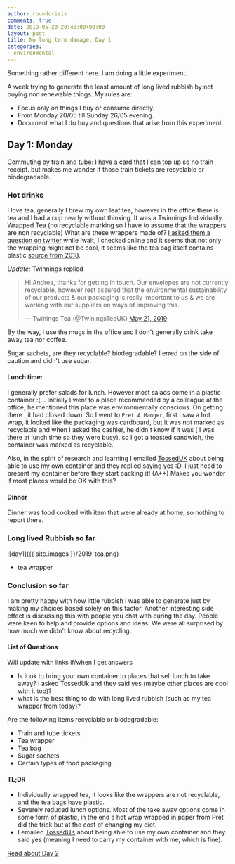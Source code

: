 ```yaml
---
author: roundcrisis
comments: true
date: 2019-05-20 20:48:00+00:00
layout: post
title: No long term damage. Day 1
categories:
- environmental
---
```


Something rather different here. I am doing a little experiment.

A week trying to generate the least amount of long lived rubbish by not buying non renewable things. My rules are:

* Focus only on things I buy or consume directly.
* From Monday 20/05 till Sunday 26/05 evening.
* Document what I do buy and questions that arise from this experiment.

## Day 1: Monday

Commuting by train and tube: I have a card that I can top up so no train receipt. but makes me wonder if those train tickets are recyclable or 
biodegradable.

### Hot drinks

I love tea, generally I brew my own leaf tea, however in the office there is tea and I had a cup nearly without thinking. It was a 
Twinnings Individually Wrapped Tea (no recyclable marking so I have to assume that the wrappers are non recyclable)
What are these wrappers made of? [I asked them a question on twitter](https://twitter.com/silverSpoon/status/1130539990180605953) while Iwait, I checked online and it seems that not only the wrapping might not be cool, it seems like the tea bag itself contains plastic [source from 2018](https://moralfibres.co.uk/is-there-plastic-in-your-tea/). 

*Update:* Twinnings replied 

<blockquote class="twitter-tweet" data-partner="tweetdeck"><p lang="en" dir="ltr">Hi Andrea, thanks for getting in touch. Our envelopes are not currently recyclable, however rest assured that the environmental sustainability of our products &amp; our packaging is really important to us &amp; we are working with our suppliers on ways of improving this.</p>&mdash; Twinings Tea (@TwiningsTeaUK) <a href="https://twitter.com/TwiningsTeaUK/status/1130795019743498240?ref_src=twsrc%5Etfw">May 21, 2019</a></blockquote>

By the way, I use the mugs in the office and I don't generally drink take away tea nor coffee.

Sugar sachets, are they recyclable? biodegradable?  I erred on the side of caution and didn't use sugar.

#### Lunch time:

I generally prefer salads for lunch. However most salads come in a plastic container :(... Initially I went to a place recommended by a colleague at the office, he mentioned this place was environmentally conscious.  On getting there , it had closed down.
So I went to `Pret A Manger`,  first I saw a hot wrap, it looked like the packaging was cardboard,  but it was not marked as recyclable and when I asked the cashier, he didn't know if it was ( I was there at lunch time so they were  busy), so I got a toasted sandwich, the container was marked as recyclable.

Also, in the spirit of research and learning I emailed [TossedUK](https://tosseduk.com/) about being able to use my own container
and they replied saying  yes :D. I just need to present my container before they start packing it! (A++) 
Makes you wonder if most places would be OK with this?

#### Dinner

Dinner was food cooked with item that were already at home, so nothing to report there.

### Long lived Rubbish so far

![day1]({{ site.images }}/2019-tea.png)

* tea wrapper

### Conclusion so far

I am pretty happy with how little rubbish I was able to generate just by making my choices based solely on this factor. Another
interesting side effect is discussing this with people you chat with during the day. People were keen to help and provide options 
and ideas. We were all surprised by how much we didn't know about recycling.

#### List of Questions

Will update with links if/when I get answers

* Is it ok to bring your own container to places that sell lunch to take away? I asked TossedUk and they said yes (maybe other places are cool with it too)?
* what is the best thing to do with long lived rubbish (such as my tea wrapper from today)?

Are the following items recyclable or biodegradable:

* Train and tube tickets
* Tea wrapper
* Tea bag
* Sugar sachets
* Certain types of food packaging

#### TL;DR

* Individually wrapped tea, it looks like the wrappers are not recyclable, and the tea bags have plastic.
* Severely reduced lunch options. Most of the take away options come in some form of plastic, in the end a hot wrap wrapped in paper from Pret did the trick but at the cost of changing my diet.
* I emailed [TossedUK](https://tosseduk.com/) about being able to use my own container and they said yes (meaning I need to carry my container with me, which is fine).


 [Read about Day 2](http://www.roundcrisis.com/2019/05/21/no-longter-damage-2/)
